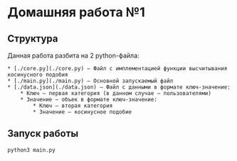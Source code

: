 # Домашняя работа №1

## Структура
Данная работа разбита на 2 python-файла:

    * [./core.py](./core.py) – Файл с имплементацией функции высчитывания косинусного подобия
    * [./main.py](./main.py) – Основной запускаемый файл
    * [./data.json](./data.json) – Файл с данными в формате ключ-значение:
        * Ключ – первая категория (в данном случае – пользователями)
        * Значение – объек в формате ключ-значение:
            * Ключ – вторая категория
            * Значение – косинусное подобие

## Запуск работы
```shell
python3 main.py
```
